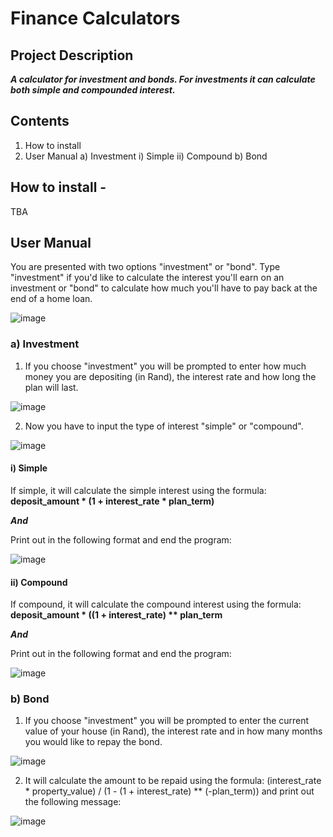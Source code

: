 # Finance Calculators

## Project Description
***A calculator for investment and bonds. For investments it can calculate both simple and compounded interest.***

## Contents 

1. How to install
2. User Manual
  a) Investment
    i) Simple
    ii) Compound
  b) Bond

## How to install - 

TBA

## User Manual

You are presented with two options "investment" or "bond". Type "investment" if you'd like to calculate the interest you'll earn on an investment or "bond" to calculate how much you'll have to pay back at the end of a home loan.

![image](https://user-images.githubusercontent.com/121182080/219879297-02b971cc-8cb8-434f-9ffc-43f64a92c006.png)

### a) Investment

1. If you choose "investment" you will be prompted to enter how much money you are depositing (in Rand), the interest rate and how long the plan will last.

![image](https://user-images.githubusercontent.com/121182080/219879453-d2478efb-bac4-4a05-a4b7-17944fce7780.png)

2. Now you have to input the type of interest "simple" or "compound".

![image](https://user-images.githubusercontent.com/121182080/219879624-c48c6a73-e5dd-40af-b048-269fd0ff48bc.png)

#### i) Simple

If simple, it will calculate the simple interest using the formula: **deposit_amount * (1 + interest_rate * plan_term)**
  
***And***
  
Print out in the following format and end the program:
  
![image](https://user-images.githubusercontent.com/121182080/219879789-dd2c311f-cecb-49a4-8733-79a32e25a776.png)

#### ii) Compound

If compound, it will calculate the compound interest using the formula: **deposit_amount * ((1 + interest_rate) ** plan_term**

***And***
  
Print out in the following format and end the program:

![image](https://user-images.githubusercontent.com/121182080/219880095-ff140e59-030f-4f4e-aac4-6ba6b925a7b1.png)

### b) Bond

1. If you choose "investment" you will be prompted to enter the current value of your house (in Rand), the interest rate and in how many months you would like to repay the bond.

![image](https://user-images.githubusercontent.com/121182080/219880189-87128f17-c914-495c-beed-dfc73ab642db.png)

2. It will calculate the amount to be repaid using the formula: (interest_rate * property_value) / (1 - (1 + interest_rate) ** (-plan_term)) and print out the following message:

![image](https://user-images.githubusercontent.com/121182080/219880267-50029f5a-a315-41b7-8cbf-1ff509f3f3c1.png)







